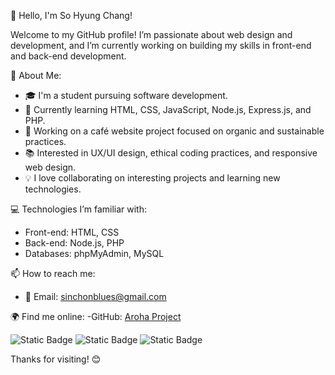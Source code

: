 👋 Hello, I'm So Hyung Chang!

Welcome to my GitHub profile! I’m passionate about web design and development, and I’m currently working on building my skills in front-end and back-end development.

🌟 About Me:
- 🎓 I'm a student pursuing software development.
- 🌱 Currently learning HTML, CSS, JavaScript, Node.js, Express.js, and PHP.
- 💼 Working on a café website project focused on organic and sustainable practices.
- 📚 Interested in UX/UI design, ethical coding practices, and responsive web design.
- 💡 I love collaborating on interesting projects and learning new technologies.

 💻 Technologies I’m familiar with:
- Front-end: HTML, CSS
- Back-end: Node.js, PHP
- Databases: phpMyAdmin, MySQL

 📫 How to reach me:
- 📧 Email: [sinchonblues@gmail.com](mailto:sinchonblues@gmail.com)

 🌍 Find me online:
-GitHub: [Aroha Project](https://github.com/sojunz/aroha.git)

![Static Badge](https://img.shields.io/badge/html-red) 
![Static Badge](https://img.shields.io/badge/CSS-blue) 
![Static Badge](https://img.shields.io/badge/JavaScript-yellow)


Thanks for visiting! 😊

